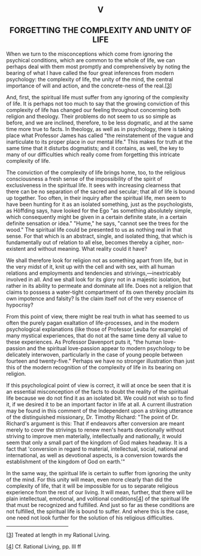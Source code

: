<body>
 
 
   <h2 align="center">V</h2>
 
   <h2 align="center">FORGETTING THE COMPLEXITY AND UNITY OF LIFE</h2>
 
   <p>When we turn to the misconceptions which come from ignoring the psychical conditions, which are common to the
   whole of life, we can perhaps deal with them most promptly and comprehensively by noting the bearing of what I have
   called the four great inferences from modern psychology: the complexity of life, the unity of the mind, the central
   importance of will and action, and the concrete-ness of the real.[<a name="text3" href="#foot3">3</a>]</p>
 
   <p>And, first, the spiritual life must suffer from any ignoring of the complexity of life. It is perhaps not too much
   to say that the growing conviction of this complexity of life has changed our feeling throughout concerning both
   religion and theology. Their problems do not seem to us so simple as before, and we are inclined, therefore, to be
   less dogmatic, and at the same time more true to facts. In theology, as well as in psychology, there is taking place
   what Professor James has called "the reinstatement of the vague and inarticulate to its proper place in our
   mental life." This makes for truth at the same time that it disturbs dogmatists; and it contains, as well, the
   key to many of our difficulties which really come from forgetting this intricate complexity of life.</p>
 
   <p>The conviction of the complexity of life brings home, too, to the religious consciousness a fresh sense of the
   impossibility of the spirit of exclusiveness in the spiritual life. It sees with increasing clearness that there can
   be no separation of the sacred and secular; that all of life is bound up together. Too often, in their inquiry after
   the spiritual life, men seem to have been hunting for it as an isolated something, just as the psychologists, as
   Höffding says, have looked for the Ego "as something absolutely simple, which consequently might be given in a
   certain definite state, in a certain definite sensation or idea." "Hume," he says, "cannot see
   the trees for the wood." The spiritual life could be presented to us as nothing real in that sense. For that
   which is an abstract, single, and isolated thing, that which is fundamentally out of relation to all else, becomes
   thereby a cipher, non-existent and without meaning. What reality could it have?</p>
 
   <p>We shall therefore look for religion not as something apart from life, but in the very midst of it, knit up with
   the cell and with sex, with all human relations and employments and tendencies and strivings,—inextricably involved
   in all. And we shall look for its glory not in a majestic isolation, but rather in its ability to permeate and
   dominate all life. Does not a religion that claims to possess a water-tight compartment of its own thereby proclaim
   its own impotence and falsity? Is the claim itself not of the very essence of hypocrisy?</p>
 
   <p>From this point of view, there might be real truth in what has seemed to us often the purely pagan exaltation of
   life-processes, and in the modern psychological explanations (like those of Professor Leuba for example) of many
   mystical experiences, that do not at the same time deny all value to these experiences. As Professor Davenport puts
   it, "the human love-passion and the spiritual love-passion appear to modern psychology to be delicately
   interwoven, particularly in the case of young people between fourteen and twenty-five." Perhaps we have no
   stronger illustration than just this of the modern recognition of the complexity of life in its bearing on
   religion.</p>
 
   <p>If this psychological point of view is correct, it will at once be seen that it is an essential misconception of
   the facts to doubt the reality of the spiritual life because we do not find it as an isolated bit. We could not wish
   so to find it, if we desired it to be an important factor in life at all. A current illustration may be found in this
   comment of the Independent upon a striking utterance of the distinguished missionary, Dr. Timothy Richard: "The
   point of Dr. Richard's argument is this: That if endeavors after conversion are meant merely to cover the
   strivings to renew men's hearts devotionally without striving to improve men materially, intellectually and
   nationally, it would seem that only a small part of the kingdom of God makes headway. It is a fact that
   'conversion in regard to material, intellectual, social, national and international, as well as devotional
   aspects, is a conversion towards the establishment of the kingdom of God on earth.'"</p>
 
   <p>In the same way, the spiritual life is certain to suffer from ignoring the unity of the mind. For this unity will
   mean, even more clearly than did the complexity of life, that it will be impossible for us to separate religious
   experience from the rest of our living. It will mean, further, that there will be plain intellectual, emotional, and
   volitional conditions[<a name="text4" href="#foot4">4</a>] of the spiritual life that must be recognized and
   fulfilled. And just so far as these conditions are not fulfilled, the spiritual life is bound to suffer. And where
   this is the case, one need not look further for the solution of his religious difficulties.</p>
   <hr width="33%" align="left">
 
   <p>[<a name="foot3" href="#text3">3</a>] Treated at length in my Rational Living.</p>
 
   <p>[<a name="foot4" href="#text4">4</a>] Cf. Rational Living, pp. III ff</p>
 </body>